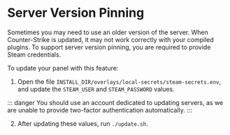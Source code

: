 # Server Version Pinning

Sometimes you may need to use an older version of the server. When Counter-Strike is updated, it may not work correctly with your compiled plugins. To support server version pinning, you are required to provide Steam credentials.

To update your panel with this feature:

1. Open the file `INSTALL_DIR/overlays/local-secrets/steam-secrets.env`, and update the `STEAM_USER` and `STEAM_PASSWORD` values.

::: danger
You should use an account dedicated to updating servers, as we are unable to provide two-factor authentication automatically.
:::

2. After updating these values, run `./update.sh`.

